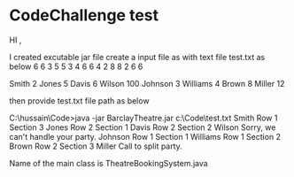 # CodeChallenge test
HI ,

I created excutable jar file create a input file as 
with text file test.txt as below
6 6
3 5 5 3
4 6 6 4 
2 8 8 2
6 6

Smith 2
Jones 5
Davis 6
Wilson 100
Johnson 3
Williams 4
Brown 8
Miller 12

then provide test.txt file path as below

C:\hussain\Code>java -jar BarclayTheatre.jar c:\\Code\\test.txt
Smith Row 1 Section 3
Jones Row 2 Section 1
Davis Row 2 Section 2
Wilson Sorry, we can't handle your party.
Johnson Row 1 Section 1
Williams Row 1 Section 2
Brown Row 2 Section 3
Miller Call to split party.

Name of the main class is TheatreBookingSystem.java
